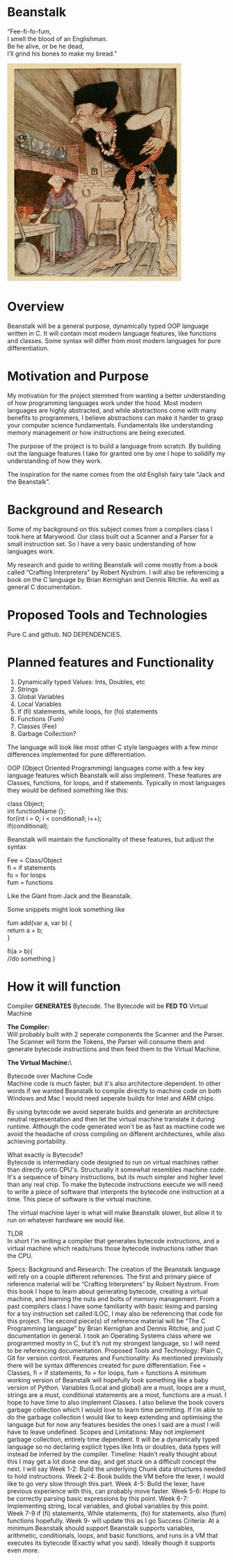 # Beanstalk

“Fee-fi-fo-fum,\
I smell the blood of an Englishman.\
Be he alive, or be he dead,\
I’ll grind his bones to make my bread.”

<img src="https://github.com/Jtog123/Beanstalk/blob/3a90e80d5877af6dba166c91c898c4221f4d1f7a/JackBeanstalkGiant.jpg" width="400" height="500">

# Overview

Beanstalk will be a general purpose, dynamically typed OOP language written in C. It will contain most modern language features, like functions and classes. Some syntax will differ from most modern languages for pure differentiation. 

# Motivation and Purpose

My motivation for the project stemmed from wanting a better understanding of how programming languages work under the hood. Most modern languages are highly abstracted, and while abstractions come with many benefits to programmers, I believe abstractions can make it harder to grasp your computer science fundamentals. Fundamentals like understanding memory management or how instructions are being executed.

The purpose of the project is to build a language from scratch. By building out the language features I take for granted one by one I hope to solidify my understanding of how they work.

The inspiration for the name comes from the old English fairy tale "Jack and the Beanstalk".

# Background and Research

Some of my background on this subject comes from a compilers class I took here at Marywood. Our class built out a Scanner and a Parser for a small instruction set. So I have a very basic understanding of how languages work. 

My research and guide to writing Beanstalk will come mostly from a book called “Crafting Interpreters” by Robert Nystrom. I will also be referencing a book on the C language by Brian Kernighan and Dennis Ritchie. As well as general C documentation.

# Proposed Tools and Technologies

Pure C and github. NO DEPENDENCIES. 

# Planned features and Functionality

1. Dynamically typed Values: Ints, Doubles, etc
2. Strings
3. Global Variables
4. Local Variables
5. If (fi) statements, while loops, for (fo) statements
6. Functions (Fum)
7. Classes (Fee)
8. Garbage Collection?

The language will look like most other C style languages with a few minor differences implemented for pure differentiation.

OOP (Object Oriented Programming) languages come with a few key language features which Beanstalk will also implement. These features are Classes, functions, for loops, and if statements.
Typically in most languages they would be defined something like this:

class Object;\
int functionName {};\
for(int i = 0; i < conditionall; i++);\
if(conditional);

Beanstalk will maintain the functionality of these features, but adjust the syntax

Fee = Class/Object\
fi = if statements\
fo = for loops\
fum = functions

Like the Giant from Jack and the Beanstalk.

Some snippets might look something like

fum add(var a, var b) {\
  return a + b;\
}

fi(a > b){\
  //do something
}

# How it will function
Compiler **GENERATES** Bytecode. The Bytecode will be **FED TO** Virtual Machine

**The Compiler:**\
Will probably built with 2 seperate components the Scanner and the Parser.\
The Scanner will form the Tokens, the Parser will consume them and generate bytecode instructions and then feed them to the Virtual Machine.

**The Virtual Machine:**\




Bytecode over Machine Code\
Machine code is much faster, but it's also architecture dependent. In other words if we wanted Beanstalk to compile directly to machine code on both Windows and Mac I would need seperate builds for Intel and ARM chips. 

By using bytecode we avoid seperate builds and generate an architecture neutral representation and then let the virtual machine translate it during runtime. Although the code generated won't be as fast as machine code we avoid the headache of cross compiling on different architectures, while also achieving portability.

What exactly is Bytecode?\
Bytecode is intermediary code designed to run on virtual machines rather than directly onto CPU's. Structurally it somewhat resembles machine code. It's a sequence of binary instructions, but its much simpler and higher level than any real chip. To make the bytecode instructions execute we will need to write a piece of software that interprets the bytecode one instruction at a time. This piece of software is the virtual machine.

The virtual machine layer is what will make Beanstalk slower, but allow it to run on whatever hardware we would like.

TLDR\
In short I'm writing a compiler that generates bytecode instructions, and a virtual machine which reads/runs those bytecode instructions rather than the CPU.

Specs:
Background and Research: The creation of the Beanstalk language will rely on a couple different references. The first and primary piece of reference material will be “Crafting Interpreters” by Robert Nystrom. From this book I hope to learn about generating bytecode, creating a virtual machine, and learning the nuts and bolts of memory management. From a past compilers class I have some familiarity with basic lexing and parsing for a toy instruction set called ILOC, I may also be referencing that code for this project.
The second piece(s) of reference material will be “The C Programming language” by Brian Kernighan and Dennis Ritchie, and just C documentation in general. I took an Operating Systems class where we programmed mostly in C, but it’s not my strongest language, so I will need to be referencing documentation.
Proposed Tools and Technology: Plain C, Git for version control.
Features and Functionality: As mentioned previously there will be syntax differences created for pure differentiation. 
Fee = Classes, fi = if statements, fo = for loops, fum = functions
A minimum working version of Beanstalk will hopefully look something like a baby version of Python. 
Variables (Local and global) are a must, loops are a must, strings are a must, conditional statements are a most, functions are a must. I hope to have time to also implement Classes. I also believe the book covers garbage collection which I would love to learn time permitting. If I’m able to do the garbage collection I would like to keep extending and optimising the language but for now any features besides the ones I said are a must I will have to leave undefined.
Scopes and Limitations: May not implement garbage collection, entirely time dependent. It will be a dynamically typed language so no declaring explicit types like Ints or doubles, data types will instead be inferred by the compiler. 
Timeline:
Hadn’t really thought about this I may get a lot done one day, and get stuck on a difficult concept the next. I will say
Week 1-2:  Build the underlying Chunk data structures needed to hold instructions.
Week 2-4: Book builds the VM before the lexer, I would like to go very slow through this part.
Week 4-5: Build the lexer, have previous experience with this, can probably move faster.
Week 5-6: Hope to be correctly parsing basic expressions by this point.
Week 6-7: Implementing string, local variables, and global variables by this point.
Week 7-9 if (fi) statements, While statements, (fo) for statements, also (fum) functions hopefully.
Week 9- will update this as I go
Success Criteria: At a minimum Beanstalk should support Beanstalk supports variables, arithmetic, conditionals, loops, and basic functions, and runs in a VM that executes its bytecode (Exactly what you said). Ideally though it supports even more.




